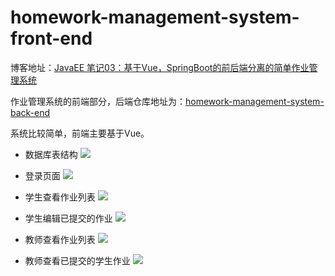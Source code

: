 # homework-management-system-front-end
博客地址：[JavaEE 笔记03：基于Vue，SpringBoot的前后端分离的简单作业管理系统](https://blog.csdn.net/Yiang0/article/details/106863440)

作业管理系统的前端部分，后端仓库地址为：[homework-management-system-back-end](https://github.com/Yi1275432232/homework-management-system-back-end)

系统比较简单，前端主要基于Vue。

- 数据库表结构
![](https://github.com/Yi1275432232/homework-management-system-back-end/blob/master/images/数据库表结构.png)

- 登录页面
![](https://github.com/Yi1275432232/homework-management-system-back-end/blob/master/images/登录.png)

- 学生查看作业列表
![](https://github.com/Yi1275432232/homework-management-system-front-end/blob/master/images/学生查看作业列表.png)

- 学生编辑已提交的作业
![](https://github.com/Yi1275432232/homework-management-system-front-end/blob/master/images/学生编辑已提交的作业.png)

- 教师查看作业列表
![](https://github.com/Yi1275432232/homework-management-system-front-end/blob/master/images/教师查看作业列表.png)

- 教师查看已提交的学生作业
![](https://github.com/Yi1275432232/homework-management-system-front-end/blob/master/images/教师查看已提交的学生作业.png)